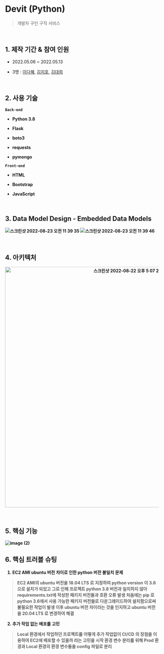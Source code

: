 # Devit (Python)

> 개발자 구인 구직 서비스 <br/>

 

 

<br/>



## 1. 제작 기간 & 참여 인원

* 2022.05.06 ~ 2022.05.13

* 3명 : [이다혜](https://github.com/ekgpgdi), [김지호](https://github.com/kimziaco?tab=repositories), [김대희](https://github.com/eet43)

<br/>

 

## 2. 사용 기술 

<b>```Back-end```<b/>
* Python 3.8 

* Flask

* boto3 <br/>

* requests <br/>

* pymongo <br/>

 

<b>```Front-end```<b/>

 

- HTML

- Bootstrap

- JavaScript

 
<br/>


## 3. Data Model Design - Embedded Data Models

![스크린샷 2022-08-23 오전 11 39 35](https://user-images.githubusercontent.com/84092014/186057233-0f5aa9be-05c3-4e91-b7d1-1aa476b2a02f.png)
![스크린샷 2022-08-23 오전 11 39 46](https://user-images.githubusercontent.com/84092014/186057253-6872906e-ce64-415d-b7f4-75ddd35b8501.png)

 
<br/>
 

## 4. 아키텍처

<p align="center">

 <img width="786" alt="스크린샷 2022-08-22 오후 5 07 26" src="https://user-images.githubusercontent.com/84092014/185902896-eb7667e8-1835-4d86-a441-e09a7aff12af.png">

  </p>

 <br/>

## 5. 핵심 기능
![image (2)](https://user-images.githubusercontent.com/84092014/186078329-650da812-69b0-4d6c-a674-0b4c00d52044.png)
<br/>

## 6. 핵심 트러블 슈팅 
1. EC2 AMI ubuntu 버전 차이로 인한 python 버전 불일치 문제 
> EC2 AMI의 ubuntu 버전을 18.04 LTS 로 지정하여 python version 이 3.6으로 설치가 되었고 그로 인해 프로젝트 python 3.8 버전과 일치하지 않아 requirements.txt에 작성한 패키지 버전들과 호환 오류 발생
> 처음에는 pip 로  python 3.6에서 사용 가능한 패키지 버전들로 다운그레이드하여 설치함으로써 불필요한 작업이 발생
> 이후 ubuntu 버전 차이라는 것을 인지하고 ubuntu 버전을 20.04 LTS 로 변경하여 해결

2. 추가 작업 없는 배포를 고민 
> Local 환경에서 작업하던 프로젝트를 어떻게 추가 작업없이 CI/CD 의 장점을 이용하여 EC2에 배포할 수 있을까 라는 고민을 시작
> 환경 변수 분리를 위해 Prod 환경과 Local 환경의 환경 변수들을 config 파일로 분리
